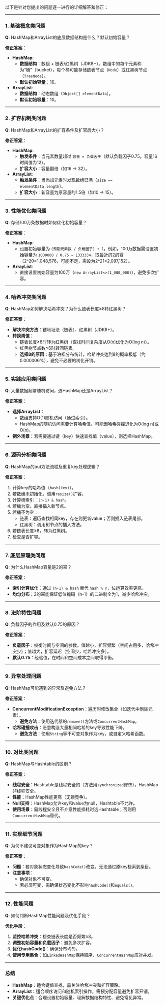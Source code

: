 以下是针对您提出的问题逐一进行的详细解答和修正：

---

### **1. 基础概念类问题**
**Q**: HashMap和ArrayList的底层数据结构是什么？默认初始容量？

**修正答案**：
- **HashMap**: 
  - **数据结构**：数组 + 链表/红黑树（JDK8+）。数组中的每个元素称为“桶”（bucket），每个桶可能存储链表节点（`Node`）或红黑树节点（`TreeNode`）。
  - **默认初始容量**：16。
- **ArrayList**:
  - **数据结构**：动态数组（`Object[] elementData`）。
  - **默认初始容量**：10。

---

### **2. 扩容机制类问题**
**Q**: HashMap和ArrayList的扩容条件及扩容后大小？

**修正答案**：
- **HashMap**:
  - **触发条件**：当元素数量超过 `容量 × 负载因子`（默认负载因子0.75，容量16时阈值为12）。
  - **扩容大小**：容量翻倍（如16 → 32）。
- **ArrayList**:
  - **触发条件**：当添加元素时发现数组已满（`size == elementData.length`）。
  - **扩容大小**：新容量为原容量的1.5倍（如10 → 15）。

---

### **3. 性能优化类问题**
**Q**: 存储100万条数据时如何优化初始容量？

**修正答案**：
- **HashMap**:
  - 设置初始容量为 `(预期元素数 / 负载因子) + 1`。例如，100万数据需设置初始容量为 `1000000 / 0.75 ≈ 1333334`，取最近的2的幂（2^20=1,048,576，可能不足，需设为2^21=2,097,152）。
- **ArrayList**:
  - 直接设置初始容量为100万（`new ArrayList<>(1_000_000)`），避免多次扩容。

---

### **4. 哈希冲突类问题**
**Q**: HashMap如何解决哈希冲突？为什么链表长度≥8转红黑树？

**修正答案**：
- **解决冲突方法**：链地址法（链表）、红黑树（JDK8+）。
- **转换阈值**：
  - 链表长度≥8时转为红黑树（查找时间复杂度从O(n)优化为O(log n)）。
  - 红黑树节点数≤6时转回链表。
  - **选择8的原因**：基于泊松分布统计，哈希冲突达到8的概率极低（约0.000006%），避免不必要的树化开销。

---

### **5. 实践应用类问题**
**Q**: 大量数据频繁随机访问，选HashMap还是ArrayList？

**修正答案**：
- **选择ArrayList**：
  - 数组支持O(1)随机访问（通过索引）。
  - HashMap的随机访问需要计算哈希值，可能因哈希碰撞退化为O(log n)或O(n)。
- **例外场景**：若需要通过键（key）快速查找值（value），则选择HashMap。

---

### **6. 源码分析类问题**
**Q**: HashMap的put方法流程及重复key处理逻辑？

**修正答案**：
1. 计算key的哈希值（`hash(key)`）。
2. 若数组未初始化，调用`resize()`扩容。
3. 计算桶索引：`(n-1) & hash`。
4. 若桶为空，直接插入新节点。
5. 若桶不为空：
   - 链表：遍历查找相同key，存在则更新value；否则插入链表尾部。
   - 红黑树：调用树节点的插入方法。
6. 若链表长度≥8，转为红黑树。
7. 检查是否扩容。

---

### **7. 底层原理类问题**
**Q**: 为什么HashMap容量是2的幂？

**修正答案**：
- **索引计算优化**：通过 `(n-1) & hash` 替代 `hash % n`，位运算效率更高。
- **均匀分布**：2的幂能保证低位掩码（n-1）的二进制全为1，减少哈希冲突。

---

### **8. 进阶特性问题**
**Q**: 负载因子的作用及默认0.75的原因？

**修正答案**：
- **负载因子**：权衡时间与空间的参数。值越小，扩容频繁（空间占用多，哈希冲突少）；值越大，扩容延迟（空间少，哈希冲突多）。
- **默认0.75**：经验值，在时间和空间成本之间取得平衡。

---

### **9. 异常处理问题**
**Q**: HashMap可能遇到的异常及避免方法？

**修正答案**：
- **ConcurrentModificationException**：遍历时修改集合（如迭代中删除元素）。
  - **避免方法**：使用迭代器的`remove()`方法或`ConcurrentHashMap`。
- **哈希碰撞攻击**：恶意构造大量相同哈希的key导致性能下降。
  - **避免方法**：使用`String`等不可变对象作为key，或自定义哈希函数。

---

### **10. 对比类问题**
**Q**: HashMap与Hashtable的区别？

**修正答案**：
- **线程安全**：Hashtable是线程安全的（方法用`synchronized`修饰），HashMap非线程安全。
- **性能**：HashMap性能更高（无锁竞争）。
- **Null支持**：HashMap允许key和value为null，Hashtable不允许。
- **使用场景**：需线程安全且不介意性能损耗时选Hashtable；否则用`ConcurrentHashMap`替代。

---

### **11. 实现细节问题**
**Q**: 为何不建议可变对象作为HashMap的key？

**修正答案**：
- **问题**：若对象状态变化导致`hashCode()`改变，无法通过原key检索到条目。
- **注意事项**：
  - 确保对象不可变。
  - 若必须可变，需确保状态变化不影响`hashCode()`和`equals()`。

---

### **12. 性能问题**
**Q**: 如何判断HashMap性能问题及优化手段？

**优化手段**：
1. **监控哈希冲突**：检查链表长度是否频繁≥8。
2. **调整初始容量和负载因子**：避免多次扩容。
3. **优化hashCode()**：确保分布均匀。
4. **使用专用集合**：如`LinkedHashMap`保持顺序，`ConcurrentHashMap`应对并发。

---

### **总结**
- **HashMap**：适合键值查找，需关注哈希冲突和扩容策略。
- **ArrayList**：适合顺序访问和随机索引操作，需预分配容量避免扩容开销。
- **关键优化点**：合理设置初始容量、理解数据结构特性、避免常见异常。
